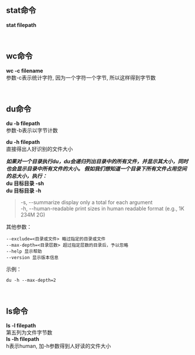## stat命令
**stat filepath**  

&nbsp;
## wc命令
**wc -c filename**     
参数-c表示统计字符, 因为一个字符一个字节, 所以这样得到字节数

&nbsp;
## du命令
**du -b filepath**  
参数-b表示以字节计数  

**du -h filepath**  
直接得出人好识别的文件大小  

***如果对一个目录执行du，du会递归列出目录中的所有文件，并显示其大小，同时也会显示目录中所有文件的大小。
假如我们想知道一个目录下所有文件占用空间的总大小，执行：***  
**du 目标目录 -sh**   
**du 目标目录 -h**   
>  -s, --summarize       display only a total for each argument  
 -h, --human-readable  print sizes in human readable format (e.g., 1K 234M 2G)
 
其他参数：  
```
--exclude=<目录或文件> 略过指定的目录或文件
--max-depth=<目录层数> 超过指定层数的目录后，予以忽略
--help 显示帮助
--version 显示版本信息
```
示例：  
```
du -h --max-depth=2
```
 
 &nbsp;
## ls命令  
**ls -l filepath**  
第五列为文件字节数  
**ls -lh filepath**  
h表示human, 加-h参数得到人好读的文件大小

